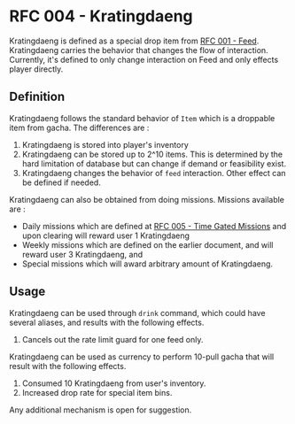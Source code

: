 # RFC 004 - Kratingdaeng

Kratingdaeng is defined as a special drop item from [RFC 001 - Feed](./rfc-001-feed.md). Kratingdaeng carries the behavior that changes the flow of interaction. Currently, it's defined to only change interaction on Feed and only effects player directly.

## Definition
Kratingdaeng follows the standard behavior of `Item` which is a droppable item from gacha. The differences are :
1. Kratingdaeng is stored into player's inventory
2. Kratingdaeng can be stored up to 2^10 items. This is determined by the hard limitation of database but can change if demand or feasibility exist.
3. Kratingdaeng changes the behavior of `feed` interaction. Other effect can be defined if needed.

Kratingdaeng can also be obtained from doing missions. Missions available are : 
- Daily missions which are defined at [RFC 005 - Time Gated Missions](./rfc-005-time-gated-missions.md) and upon clearing will reward user 1 Kratingdaeng
- Weekly missions which are defined on the earlier document, and will reward user 3 Kratingdaeng, and 
- Special missions which will award arbitrary amount of Kratingdaeng.

## Usage

Kratingdaeng can be used through `drink` command, which could have several aliases, and results with the following effects.
1. Cancels out the rate limit guard for one feed only.

Kratingdaeng can be used as currency to perform 10-pull gacha that will result with the following effects.
1. Consumed 10 Kratingdaeng from user's inventory.
2. Increased drop rate for special item bins.

Any additional mechanism is open for suggestion.
